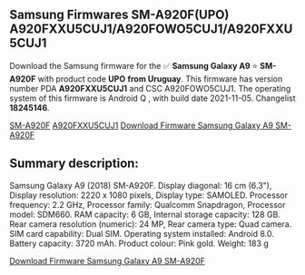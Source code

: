 <h2>Samsung Firmwares SM-A920F(UPO) A920FXXU5CUJ1/A920FOWO5CUJ1/A920FXXU5CUJ1</h2>
Download the Samsung firmware for the ✅ <strong>Samsung Galaxy A9 </strong> ⭐ <strong>SM-A920F</strong> with product code <strong>UPO</strong> <strong> from Uruguay</strong>. This firmware has version number PDA <strong>A920FXXU5CUJ1</strong> and CSC A920FOWO5CUJ1. The operating system of this firmware is Android Q , with build date 2021-11-05. Changelist <strong>18245146</strong>.


[SM-A920F](https://samfirm.shop/samsung/model/SM-A920F)
[A920FXXU5CUJ1](https://samfirm.shop/samsung/pda/A920FXXU5CUJ1)
[Download Firmware Samsung Galaxy A9 SM-A920F](https://samfirm.shop/samsung/firmware/472911)
<h2>Summary description:</h2>
<p>Samsung Galaxy A9 (2018) SM-A920F. Display diagonal: 16 cm (6.3"), Display resolution: 2220 x 1080 pixels, Display type: SAMOLED. Processor frequency: 2.2 GHz, Processor family: Qualcomm Snapdragon, Processor model: SDM660. RAM capacity: 6 GB, Internal storage capacity: 128 GB. Rear camera resolution (numeric): 24 MP, Rear camera type: Quad camera. SIM card capability: Dual SIM. Operating system installed: Android 8.0. Battery capacity: 3720 mAh. Product colour: Pink gold. Weight: 183 g</p>


[Download Firmware Samsung Galaxy A9 SM-A920F](https://samfirm.shop/samsung/firmware/472911)
